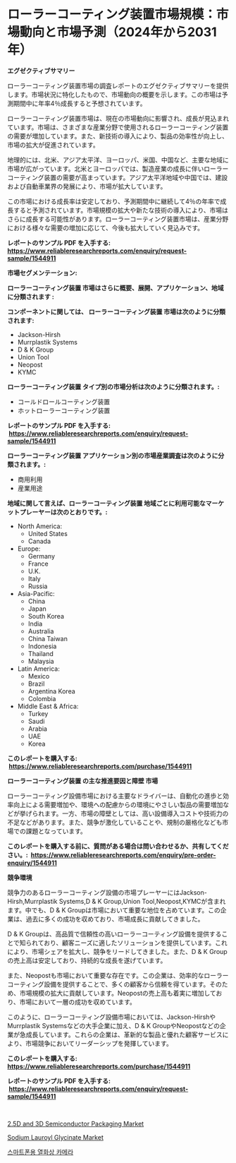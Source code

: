 <p><h1>ローラーコーティング装置市場規模：市場動向と市場予測（2024年から2031年）</h1></p><p><strong>エグゼクティブサマリー</strong></p>
<p><p>ローラーコーティング装置市場の調査レポートのエグゼクティブサマリーを提供します。市場状況に特化したもので、市場動向の概要を示します。この市場は予測期間中に年率4％成長すると予想されています。</p><p>ローラーコーティング装置市場は、現在の市場動向に影響され、成長が見込まれています。市場は、さまざまな産業分野で使用されるローラーコーティング装置の需要が増加しています。また、新技術の導入により、製品の効率性が向上し、市場の拡大が促進されています。</p><p>地理的には、北米、アジア太平洋、ヨーロッパ、米国、中国など、主要な地域に市場が広がっています。北米とヨーロッパでは、製造産業の成長に伴いローラーコーティング装置の需要が高まっています。アジア太平洋地域や中国では、建設および自動車業界の発展により、市場が拡大しています。</p><p>この市場における成長率は安定しており、予測期間中に継続して4％の年率で成長すると予測されています。市場規模の拡大や新たな技術の導入により、市場はさらに成長する可能性があります。ローラーコーティング装置市場は、産業分野における様々な需要の増加に応じて、今後も拡大していく見込みです。</p></p>
<p><strong>レポートのサンプル PDF を入手する: <a href="https://www.reliableresearchreports.com/enquiry/request-sample/1544911">https://www.reliableresearchreports.com/enquiry/request-sample/1544911</a></strong></p>
<p><strong>市場セグメンテーション:</strong></p>
<p><strong> ローラーコーティング装置 市場はさらに概要、展開、アプリケーション、地域に分類されます :</strong></p>
<p><strong>コンポーネントに関しては、 ローラーコーティング装置 市場は次のように分類されます: &nbsp;</strong></p>
<p><ul><li>Jackson-Hirsh</li><li>Murrplastik Systems</li><li>D & K Group</li><li>Union Tool</li><li>Neopost</li><li>KYMC</li></ul></p>
<p><strong> ローラーコーティング装置 タイプ別の市場分析は次のように分類されます。:</strong></p>
<p><ul><li>コールドロールコーティング装置</li><li>ホットローラーコーティング装置</li></ul></p>
<p><strong>レポートのサンプル PDF を入手する: &nbsp;<a href="https://www.reliableresearchreports.com/enquiry/request-sample/1544911">https://www.reliableresearchreports.com/enquiry/request-sample/1544911</a></strong></p>
<p><strong> ローラーコーティング装置 アプリケーション別の市場産業調査は次のように分類されます。:</strong></p>
<p><ul><li>商用利用</li><li>産業用途</li></ul></p>
<p><strong>地域に関して言えば、ローラーコーティング装置 地域ごとに利用可能なマーケットプレーヤーは次のとおりです。:</strong></p>
<p><ul>
    <li>
        North America:
        <ul>
            <li>United States</li>
            <li>Canada</li>
        </ul>
    </li>
    <li>
        Europe:
        <ul>
            <li>Germany</li>
            <li>France</li>
            <li>U.K.</li>
            <li>Italy</li>
            <li>Russia</li>
        </ul>
    </li>
    <li>
        Asia-Pacific:
        <ul>
            <li>China</li>
            <li>Japan</li>
            <li>South Korea</li>
            <li>India</li>
            <li>Australia</li>
            <li>China Taiwan</li>
            <li>Indonesia</li>
            <li>Thailand</li>
            <li>Malaysia</li>
        </ul>
    </li>
    <li>
        Latin America:
        <ul>
            <li>Mexico</li>
            <li>Brazil</li>
            <li>Argentina Korea</li>
            <li>Colombia</li>
        </ul>
    </li>
    <li>
        Middle East & Africa:
        <ul>
            <li>Turkey</li>
            <li>Saudi</li>
            <li>Arabia</li>
            <li>UAE</li>
            <li>Korea</li>
        </ul>
    </li>
    </ul></p>
<p><strong>このレポートを購入する: &nbsp;<a href="https://www.reliableresearchreports.com/purchase/1544911">https://www.reliableresearchreports.com/purchase/1544911</a></strong></p>
<p><strong>ローラーコーティング装置 の主な推進要因と障壁 市場</strong></p>
<p><p>ローラーコーティング設備市場における主要なドライバーは、自動化の進歩と効率向上による需要増加や、環境への配慮からの環境にやさしい製品の需要増加などが挙げられます。一方、市場の障壁としては、高い設備導入コストや技術力の不足などがあります。また、競争が激化していることや、規制の厳格化なども市場での課題となっています。</p></p>
<p><strong>このレポートを購入する前に、質問がある場合は問い合わせるか、共有してください。:&nbsp; <a href="https://www.reliableresearchreports.com/enquiry/pre-order-enquiry/1544911">https://www.reliableresearchreports.com/enquiry/pre-order-enquiry/1544911</a></strong></p>
<p><strong>競争環境</strong></p>
<p><p>競争力のあるローラーコーティング設備の市場プレーヤーにはJackson-Hirsh,Murrplastik Systems,D & K Group,Union Tool,Neopost,KYMCが含まれます。中でも、D & K Groupは市場において重要な地位を占めています。この企業は、過去に多くの成功を収めており、市場成長に貢献してきました。 </p><p>D & K Groupは、高品質で信頼性の高いローラーコーティング設備を提供することで知られており、顧客ニーズに適したソリューションを提供しています。これにより、市場シェアを拡大し、競争をリードしてきました。また、D & K Groupの売上高は安定しており、持続的な成長を遂げています。</p><p>また、Neopostも市場において重要な存在です。この企業は、効率的なローラーコーティング設備を提供することで、多くの顧客から信頼を得ています。そのため、市場規模の拡大に貢献しています。Neopostの売上高も着実に増加しており、市場において一層の成功を収めています。</p><p>このように、ローラーコーティング設備市場においては、Jackson-HirshやMurrplastik Systemsなどの大手企業に加え、D & K GroupやNeopostなどの企業が急成長しています。これらの企業は、革新的な製品と優れた顧客サービスにより、市場競争においてリーダーシップを発揮しています。</p></p>
<p><strong>このレポートを購入する: &nbsp; <a href="https://www.reliableresearchreports.com/purchase/1544911">https://www.reliableresearchreports.com/purchase/1544911</a></strong></p>
<p><strong>レポートのサンプル PDF を入手する: &nbsp;<a href="https://www.reliableresearchreports.com/enquiry/request-sample/1544911">https://www.reliableresearchreports.com/enquiry/request-sample/1544911</a></strong><strong></strong></p>
<p>&nbsp;</p>
<p><p><a href="https://github.com/kathiaseamanalvaradovlprc2h/Market-Research-Report-List-1/blob/main/25d-and-3d-semiconductor-packaging-market.md">2.5D and 3D Semiconductor Packaging Market</a></p><p><a href="https://zircon-bluebell-299.notion.site/Sodium-Lauroyl-Glycinate-Market-Analysis-and-Market-Size-Global-Industry-Overview-Market-Segmentat-1c5f8fef1e9a44c4887f52d5b55fc6f7">Sodium Lauroyl Glycinate Market</a></p><p><a href="https://github.com/vsap75a286l/Market-Research-Report-List-1/blob/main/776257212736.md">스마트폰용 열화상 카메라</a></p></p>
